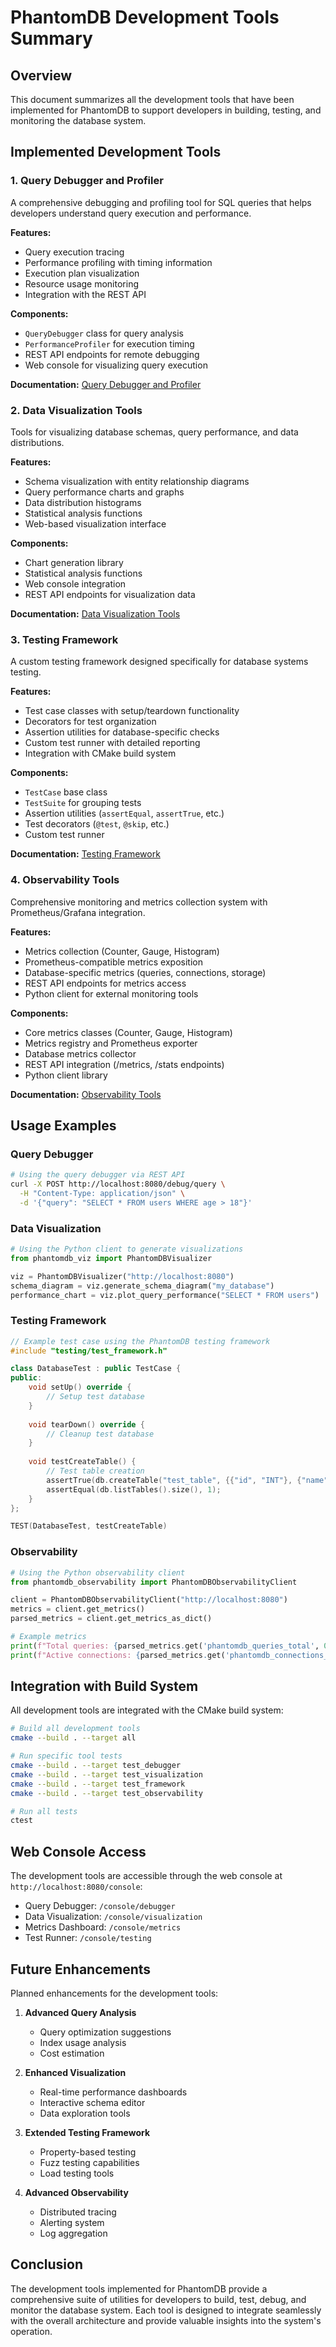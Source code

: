 # PhantomDB Development Tools Summary

## Overview

This document summarizes all the development tools that have been implemented for PhantomDB to support developers in building, testing, and monitoring the database system.

## Implemented Development Tools

### 1. Query Debugger and Profiler

A comprehensive debugging and profiling tool for SQL queries that helps developers understand query execution and performance.

**Features:**
- Query execution tracing
- Performance profiling with timing information
- Execution plan visualization
- Resource usage monitoring
- Integration with the REST API

**Components:**
- `QueryDebugger` class for query analysis
- `PerformanceProfiler` for execution timing
- REST API endpoints for remote debugging
- Web console for visualizing query execution

**Documentation:** [Query Debugger and Profiler](DEVELOPMENT_TOOLS_DEBUGGER.md)

### 2. Data Visualization Tools

Tools for visualizing database schemas, query performance, and data distributions.

**Features:**
- Schema visualization with entity relationship diagrams
- Query performance charts and graphs
- Data distribution histograms
- Statistical analysis functions
- Web-based visualization interface

**Components:**
- Chart generation library
- Statistical analysis functions
- Web console integration
- REST API endpoints for visualization data

**Documentation:** [Data Visualization Tools](DEVELOPMENT_TOOLS_VISUALIZATION.md)

### 3. Testing Framework

A custom testing framework designed specifically for database systems testing.

**Features:**
- Test case classes with setup/teardown functionality
- Decorators for test organization
- Assertion utilities for database-specific checks
- Custom test runner with detailed reporting
- Integration with CMake build system

**Components:**
- `TestCase` base class
- `TestSuite` for grouping tests
- Assertion utilities (`assertEqual`, `assertTrue`, etc.)
- Test decorators (`@test`, `@skip`, etc.)
- Custom test runner

**Documentation:** [Testing Framework](DEVELOPMENT_TOOLS_TESTING.md)

### 4. Observability Tools

Comprehensive monitoring and metrics collection system with Prometheus/Grafana integration.

**Features:**
- Metrics collection (Counter, Gauge, Histogram)
- Prometheus-compatible metrics exposition
- Database-specific metrics (queries, connections, storage)
- REST API endpoints for metrics access
- Python client for external monitoring tools

**Components:**
- Core metrics classes (Counter, Gauge, Histogram)
- Metrics registry and Prometheus exporter
- Database metrics collector
- REST API integration (/metrics, /stats endpoints)
- Python client library

**Documentation:** [Observability Tools](DEVELOPMENT_TOOLS_OBSERVABILITY.md)

## Usage Examples

### Query Debugger
```bash
# Using the query debugger via REST API
curl -X POST http://localhost:8080/debug/query \
  -H "Content-Type: application/json" \
  -d '{"query": "SELECT * FROM users WHERE age > 18"}'
```

### Data Visualization
```python
# Using the Python client to generate visualizations
from phantomdb_viz import PhantomDBVisualizer

viz = PhantomDBVisualizer("http://localhost:8080")
schema_diagram = viz.generate_schema_diagram("my_database")
performance_chart = viz.plot_query_performance("SELECT * FROM users")
```

### Testing Framework
```cpp
// Example test case using the PhantomDB testing framework
#include "testing/test_framework.h"

class DatabaseTest : public TestCase {
public:
    void setUp() override {
        // Setup test database
    }
    
    void tearDown() override {
        // Cleanup test database
    }
    
    void testCreateTable() {
        // Test table creation
        assertTrue(db.createTable("test_table", {{"id", "INT"}, {"name", "VARCHAR(50)"}}));
        assertEqual(db.listTables().size(), 1);
    }
};

TEST(DatabaseTest, testCreateTable)
```

### Observability
```python
# Using the Python observability client
from phantomdb_observability import PhantomDBObservabilityClient

client = PhantomDBObservabilityClient("http://localhost:8080")
metrics = client.get_metrics()
parsed_metrics = client.get_metrics_as_dict()

# Example metrics
print(f"Total queries: {parsed_metrics.get('phantomdb_queries_total', 0)}")
print(f"Active connections: {parsed_metrics.get('phantomdb_connections_active', 0)}")
```

## Integration with Build System

All development tools are integrated with the CMake build system:

```bash
# Build all development tools
cmake --build . --target all

# Run specific tool tests
cmake --build . --target test_debugger
cmake --build . --target test_visualization
cmake --build . --target test_framework
cmake --build . --target test_observability

# Run all tests
ctest
```

## Web Console Access

The development tools are accessible through the web console at `http://localhost:8080/console`:

- Query Debugger: `/console/debugger`
- Data Visualization: `/console/visualization`
- Metrics Dashboard: `/console/metrics`
- Test Runner: `/console/testing`

## Future Enhancements

Planned enhancements for the development tools:

1. **Advanced Query Analysis**
   - Query optimization suggestions
   - Index usage analysis
   - Cost estimation

2. **Enhanced Visualization**
   - Real-time performance dashboards
   - Interactive schema editor
   - Data exploration tools

3. **Extended Testing Framework**
   - Property-based testing
   - Fuzz testing capabilities
   - Load testing tools

4. **Advanced Observability**
   - Distributed tracing
   - Alerting system
   - Log aggregation

## Conclusion

The development tools implemented for PhantomDB provide a comprehensive suite of utilities for developers to build, test, debug, and monitor the database system. Each tool is designed to integrate seamlessly with the overall architecture and provide valuable insights into the system's operation.